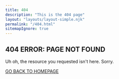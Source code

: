 ```yaml
---
title: 404
description: "This is the 404 page"
layout: "layouts/layout-simple.njk"
permalink: "/404.html"
sitemapIgnore: true
---
```

## 404 ERROR: PAGE NOT FOUND
Uh oh, the resource you requested isn't here. Sorry.

<a href="/">GO BACK TO HOMEPAGE</a>
